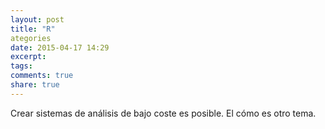 ```yaml
---
layout: post
title: "R"
ategories
date: 2015-04-17 14:29
excerpt: 
tags: 
comments: true 
share: true 
---
```


Crear sistemas de análisis de bajo coste es posible. El cómo es otro tema.
